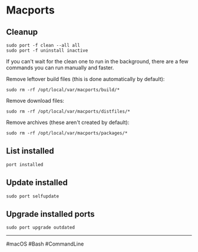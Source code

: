 # Macports

## Cleanup

```
sudo port -f clean --all all
sudo port -f uninstall inactive
```

If you can't wait for the clean one to run in the background, there are a few commands you can run manually and faster.

Remove leftover build files (this is done automatically by default):

```
sudo rm -rf /opt/local/var/macports/build/*
```

Remove download files:

```
sudo rm -rf /opt/local/var/macports/distfiles/*
```

Remove archives (these aren't created by default):

```
sudo rm -rf /opt/local/var/macports/packages/*
```

## List installed

```
port installed
```

## Update installed

```
sudo port selfupdate
```

## Upgrade installed ports

```
sudo port upgrade outdated
```

---

#macOS #Bash #CommandLine